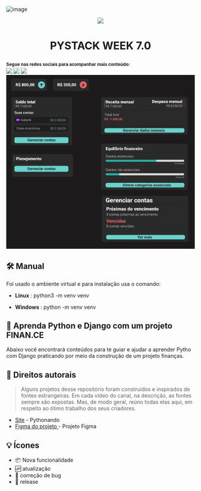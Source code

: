![image](https://github.com/zeldinha00/PYSTACK_WEEK_7.0/assets/14182590/6a1dedb6-7117-45d1-b41f-b156e742479b)
<div align ="center">
    <img src ="https://user-images.githubusercontent.com/14182590/231587758-350cd8b0-039c-43fd-b7ef-ec5d7ea4a306.png" width="100px"/> 
    <div >
        <h1 align ="center">PYSTACK WEEK 7.0 </h1>
    </div>
</div>

<sub> <strong>Segue nas redes sociais para acompanhar mais conteúdo: </strong> <br>
[<img  src = "https://img.shields.io/badge/GitHub-100000?style=for-the-badge&logo=github&logoColor=white">](https://github.com/zeldinha00)
[<img src="https://img.shields.io/badge/linkedin-%230077B5.svg?&style=for-the-badge&logo=linkedin&logoColor=white" />](https://www.linkedin.com/in/roger0liveira/)
[<img src="https://img.shields.io/badge/instagram-833AB4?style=for-the-badge&logo=instagram&logoColor=white"/>](https://www.instagram.com/zeldinha00/)
</sub>
![Alt text](image.png)
## 🛠️ Manual

Foi usado o ambiente virtual e para instalação usa o comando:

- **Linux** : python3 -m venv venv

- **Windows** : python -m venv venv



## 🎯 Aprenda Python e Django com um projeto FINAN.CE

Abaixo você encontrará conteúdos para te guiar e ajudar a aprender Pytho com Django praticando por meio da construção de um projeto finanças.

## 📛 Direitos autorais

> Alguns projetos desse repositório foram construídos e inspirados de fontes estrangeiras. Em cada vídeo do canal, na descrição, as fontes sempre são expostas. Mas, de modo geral, reúno todas elas aqui, em respeito ao ótimo trabalho dos seus criadores. 
- [Site](https://pythonando.com.br/) - Pythonando
- [Figma do projeto ](https://www.figma.com/file/9GhGdXv0fQyrT5ONvJoTGo/psw-7.0?type=design&node-id=4-198&mode=design&t=ZeXutxgLchYOC4bk-0) - Projeto Figma

## 💡 Ícones
- :package: Nova funcionalidade
- :up: atualização
- :lady_beetle: correção de bug
- :checkered_flag: release




